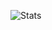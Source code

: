 
![Stats](https://github-readme-stats.vercel.app/api?username=ghnmqdtg&theme=omni&show_icons=true&count_private=true&hide_border=true&custom_title=Tweizh's+Github+Stats)
<!--![Top langs](https://github-readme-stats.vercel.app/api/top-langs/?username=ghnmqdtg&theme=omni&layout=compact&card_width=445&count_private=true&hide_border=true)-->


<!--
**ghnmqdtg/ghnmqdtg** is a ✨ _special_ ✨ repository because its `README.md` (this file) appears on your GitHub profile.

Here are some ideas to get you started:

- 🔭 I’m currently working on ...
- 🌱 I’m currently learning ...
- 👯 I’m looking to collaborate on ...
- 🤔 I’m looking for help with ...
- 💬 Ask me about ...
- 📫 How to reach me: ...
- 😄 Pronouns: ...
- ⚡ Fun fact: ...
-->
